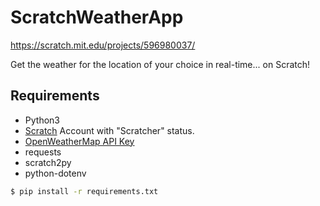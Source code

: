 # ScratchWeatherApp
https://scratch.mit.edu/projects/596980037/

Get the weather for the location of your choice in real-time... on Scratch!

## Requirements
- Python3
- [Scratch](https://scratch.mit.edu/join) Account with "Scratcher" status.
- [OpenWeatherMap API Key](https://openweathermap.org)
- requests
- scratch2py
- python-dotenv

```bash
$ pip install -r requirements.txt
```
